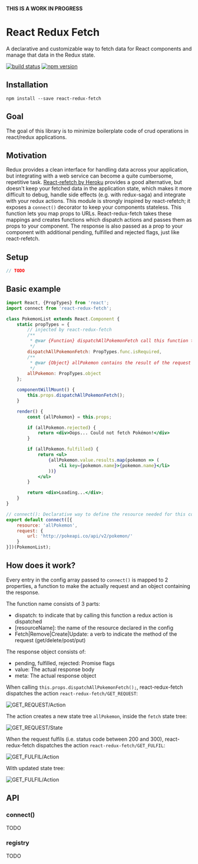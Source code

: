 **THIS IS A WORK IN PROGRESS**

React Redux Fetch
=================

A declarative and customizable way to fetch data for React components and manage that data in the Redux state.


[![build status](https://img.shields.io/travis/hirviid/react-redux-fetch/master.svg?style=flat-square)](https://travis-ci.org/hirviid/react-redux-fetch) [![npm version](https://img.shields.io/npm/v/react-redux-fetch.svg?style=flat-square)](https://www.npmjs.com/package/react-redux-fetch)


## Installation

```
npm install --save react-redux-fetch
```

## Goal
The goal of this library is to minimize boilerplate code  of crud operations in react/redux applications.

## Motivation
Redux provides a clean interface for handling data across your application, but integrating with a web service can become a quite cumbersome, repetitive task. [React-refetch by Heroku](https://github.com/heroku/react-refetch) provides a good alternative, but doesn't keep your fetched data in the application state, which makes it more difficult to debug, handle side effects (e.g. with redux-saga) and integrate with your redux actions. This module is strongly inspired by react-refetch; it exposes a `connect()` decorator to keep your components stateless. This function lets you map props to URLs. React-redux-fetch takes these mappings and creates functions which dispatch actions and passes them as props to your component. The response is also passed as a prop to your component with additional pending, fulfilled and rejected flags, just like react-refetch.

## Setup
```jsx
// TODO
```

## Basic example
```jsx
import React, {PropTypes} from 'react';
import connect from 'react-redux-fetch';

class PokemonList extends React.Component {
    static propTypes = {
        // injected by react-redux-fetch
        /**
         * @var {Function} dispatchAllPokemonFetch call this function to start fetching all Pokémon
         */
        dispatchAllPokemonFetch: PropTypes.func.isRequired,
        /**
         * @var {Object} allPokemon contains the result of the request + promise state (pending, fulfilled, rejected)
         */
        allPokemon: PropTypes.object
    };

    componentWillMount() {
        this.props.dispatchAllPokemonFetch();
    }

    render() {
        const {allPokemon} = this.props;

        if (allPokemon.rejected) {
            return <div>Oops... Could not fetch Pokémon!</div>
        }

        if (allPokemon.fulfilled) {
            return <ul>
                {allPokemon.value.results.map(pokemon => (
                    <li key={pokemon.name}>{pokemon.name}</li>
                ))}
            </ul>
        }

        return <div>Loading...</div>;
    }
}

// connect(): Declarative way to define the resource needed for this component
export default connect([{
    resource: 'allPokemon',
    request: {
        url: 'http://pokeapi.co/api/v2/pokemon/'
    }
}])(PokemonList);
```

## How does it work?
Every entry in the config array passed to `connect()` is mapped to 2 properties, a function to make the actually request and an object containing the response. 

The function name consists of 3 parts:
 - dispatch:  to indicate that by calling this function a redux action is dispatched
 - [resourceName]: the name of the resource declared in the config
 - Fetch|Remove|Create|Update: a verb to indicate the method of the request (get/delete/post/put)

The response object consists of:
 - pending, fulfilled, rejected: Promise flags
 - value: The actual response body
 - meta: The actual response object

When calling `this.props.dispatchAllPokemonFetch();`, react-redux-fetch dispatches the action `react-redux-fetch/GET_REQUEST`: 

![GET_REQUEST/Action](https://cloud.githubusercontent.com/assets/6641475/17690441/fa6086b2-638e-11e6-9588-15fa41e2fa2b.png)

The action creates a new state tree `allPokemon`, inside the `fetch` state tree:

![GET_REQUEST/State](https://cloud.githubusercontent.com/assets/6641475/17690442/fa61e926-638e-11e6-94d4-2a16369ba8ee.png)

When the request fulfils (i.e. status code between 200 and 300), react-redux-fetch dispatches the action `react-redux-fetch/GET_FULFIL`:

![GET_FULFIL/Action](https://cloud.githubusercontent.com/assets/6641475/17690440/fa6070be-638e-11e6-9da8-90ee1b975373.png)

With updated state tree:

![GET_FULFIL/Action](https://cloud.githubusercontent.com/assets/6641475/17690443/fa645a08-638e-11e6-8b97-8e0a5ff2e657.png)


## API

### connect()
TODO

### registry
TODO
